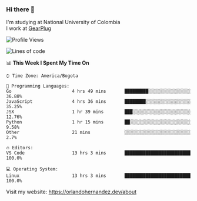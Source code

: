 ### Hi there 👋


<!--**AR4Z/AR4Z** is a ✨ _special_ ✨ repository because its `README.md` (this file) appears on your GitHub profile.

Here are some ideas to get you started:-->
I'm studying at National University of Colombia
<br>
I work at <a href="https://gearplug.io/en/">GearPlug</a>
<br>

<!--START_SECTION:waka-->
![Profile Views](http://img.shields.io/badge/Profile%20Views-0-blue)

![Lines of code](https://img.shields.io/badge/From%20Hello%20World%20I%27ve%20Written-16.9%20million%20lines%20of%20code-blue)

📊 **This Week I Spent My Time On** 

```text
⌚︎ Time Zone: America/Bogota

💬 Programming Languages: 
Go                       4 hrs 49 mins       █████████░░░░░░░░░░░░░░░░   36.88% 
JavaScript               4 hrs 36 mins       ████████░░░░░░░░░░░░░░░░░   35.25% 
JSX                      1 hr 39 mins        ███░░░░░░░░░░░░░░░░░░░░░░   12.76% 
Python                   1 hr 15 mins        ██░░░░░░░░░░░░░░░░░░░░░░░   9.58% 
Other                    21 mins             ░░░░░░░░░░░░░░░░░░░░░░░░░   2.7%

🔥 Editors: 
VS Code                  13 hrs 3 mins       █████████████████████████   100.0%

💻 Operating System: 
Linux                    13 hrs 3 mins       █████████████████████████   100.0%

```


<!--END_SECTION:waka-->


Visit my website: https://orlandohernandez.dev/about

